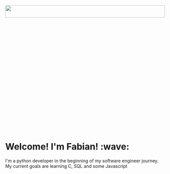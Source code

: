 <!DOCTYPE html>
<head>
</head>

<body>

<img src="https://i.imgur.com/RVcLpiD.jpg" width="100%" height="10%">

<h1> Welcome! I'm Fabian! :wave:</h1>
<p1> I'm a python developer in the beginning of my software engineer
    journey. My current goals are learning C, SQL and some Javascript </p1>

